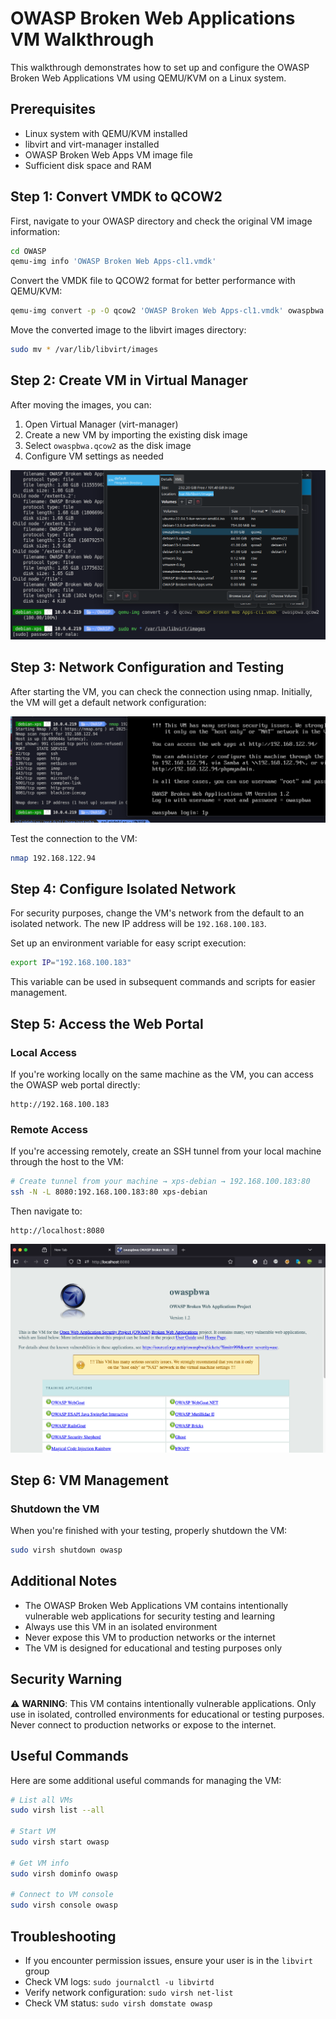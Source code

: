 # OWASP Broken Web Applications VM Walkthrough

This walkthrough demonstrates how to set up and configure the OWASP Broken Web Applications VM using QEMU/KVM on a Linux system.

## Prerequisites

- Linux system with QEMU/KVM installed
- libvirt and virt-manager installed
- OWASP Broken Web Apps VM image file
- Sufficient disk space and RAM

## Step 1: Convert VMDK to QCOW2

First, navigate to your OWASP directory and check the original VM image information:

```bash
cd OWASP
qemu-img info 'OWASP Broken Web Apps-cl1.vmdk'
```

Convert the VMDK file to QCOW2 format for better performance with QEMU/KVM:

```bash
qemu-img convert -p -O qcow2 'OWASP Broken Web Apps-cl1.vmdk' owaspbwa.qcow2
```

Move the converted image to the libvirt images directory:

```bash
sudo mv * /var/lib/libvirt/images
```

## Step 2: Create VM in Virtual Manager

After moving the images, you can:

1. Open Virtual Manager (virt-manager)
2. Create a new VM by importing the existing disk image
3. Select `owaspbwa.qcow2` as the disk image
4. Configure VM settings as needed

![VM Creation](images/1.png)

## Step 3: Network Configuration and Testing

After starting the VM, you can check the connection using nmap. Initially, the VM will get a default network configuration:

![Network Status](images/2.png)

Test the connection to the VM:

```bash
nmap 192.168.122.94
```

## Step 4: Configure Isolated Network

For security purposes, change the VM's network from the default to an isolated network. The new IP address will be `192.168.100.183`.

Set up an environment variable for easy script execution:

```bash
export IP="192.168.100.183"
```

This variable can be used in subsequent commands and scripts for easier management.

## Step 5: Access the Web Portal

### Local Access

If you're working locally on the same machine as the VM, you can access the OWASP web portal directly:

```
http://192.168.100.183
```

### Remote Access

If you're accessing remotely, create an SSH tunnel from your local machine through the host to the VM:

```bash
# Create tunnel from your machine → xps-debian → 192.168.100.183:80
ssh -N -L 8080:192.168.100.183:80 xps-debian
```

Then navigate to:
```
http://localhost:8080
```

![Web Portal](images/3.png)

## Step 6: VM Management

### Shutdown the VM

When you're finished with your testing, properly shutdown the VM:

```bash
sudo virsh shutdown owasp
```

## Additional Notes

- The OWASP Broken Web Applications VM contains intentionally vulnerable web applications for security testing and learning
- Always use this VM in an isolated environment
- Never expose this VM to production networks or the internet
- The VM is designed for educational and testing purposes only

## Security Warning

⚠️ **WARNING**: This VM contains intentionally vulnerable applications. Only use in isolated, controlled environments for educational or testing purposes. Never connect to production networks or expose to the internet.

## Useful Commands

Here are some additional useful commands for managing the VM:

```bash
# List all VMs
sudo virsh list --all

# Start VM
sudo virsh start owasp

# Get VM info
sudo virsh dominfo owasp

# Connect to VM console
sudo virsh console owasp
```

## Troubleshooting

- If you encounter permission issues, ensure your user is in the `libvirt` group
- Check VM logs: `sudo journalctl -u libvirtd`
- Verify network configuration: `sudo virsh net-list`
- Check VM status: `sudo virsh domstate owasp`
